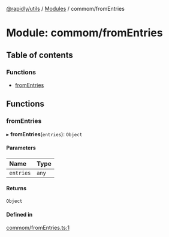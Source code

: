 [@rapidly/utils](../README.md) / [Modules](../modules.md) / commom/fromEntries

# Module: commom/fromEntries

## Table of contents

### Functions

- [fromEntries](commom_fromEntries.md#fromentries)

## Functions

### fromEntries

▸ **fromEntries**(`entries`): `Object`

#### Parameters

| Name | Type |
| :------ | :------ |
| `entries` | `any` |

#### Returns

`Object`

#### Defined in

[commom/fromEntries.ts:1](https://github.com/canguser/rapidly-utils/blob/966e48c/main/commom/fromEntries.ts#L1)
